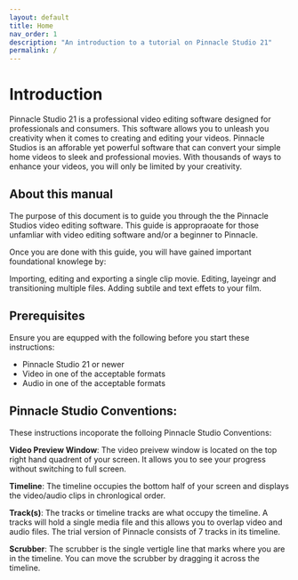 ```yaml
---
layout: default
title: Home
nav_order: 1
description: "An introduction to a tutorial on Pinnacle Studio 21"
permalink: /
---
```


# Introduction
Pinnacle Studio 21 is a professional video editing software designed for professionals and consumers. This software allows you to unleash you creativity when it comes to creating and editing your videos. Pinnacle Studios is an afforable yet powerful software that can convert your simple home videos to sleek and professional movies. With thousands of ways to enhance your videos, you will only be limited by your creativity. 


## About this manual
The purpose of this document is to guide you through the the Pinnacle Studios video editing software. This guide is appropraoate for those unfamliar with video editing software and/or a beginner to Pinnacle. 

Once you are done with this guide, you will have gained important foundational knowlege by: 

Importing, editing and exporting a single clip movie. 
Editing, layeingr and transitioning multiple files. 
Adding subtile and text effets to your film. 

## Prerequisites
Ensure you are equpped with the following before you start these instructions: 
 <ul>
 <li>Pinnacle Studio 21 or newer</li>
 <li>Video in one of the acceptable formats</li>
 <li>Audio in one of the acceptable formats</li>
 </ul>

## Pinnacle Studio Conventions: 
These instructions incoporate the folloing Pinnacle Studio Conventions: 

**Video Preview Window**: The video preivew window is located on the top right hand quadrent of your screen. It allows you to see your progress without switching to full screen. 

**Timeline**: The timeline occupies the bottom half of your screen and displays the video/audio clips in chronlogical order. 

**Track(s)**:  The tracks or timeline tracks are what occupy the timeline. A tracks will hold a single media file and this allows you to overlap video and audio files. The trial version of Pinnacle consists of 7 tracks in its timeline. 

**Scrubber**: The scrubber is the single vertigle line that marks where you are in the timeline. You can move the scrubber by dragging it across the timeline. 




